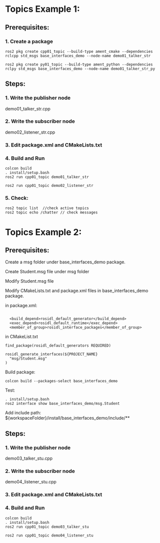 # Topics Example 1: 
## Prerequisites:
### 1. Create a package
```
ros2 pkg create cpp01_topic --build-type ament_cmake --dependencies rclcpp std_msgs base_interfaces_demo --node-name demo01_talker_str

ros2 pkg create py01_topic --build-type ament_python --dependencies rclpy std_msgs base_interfaces_demo --node-name demo01_talker_str_py
```
## Steps:
### 1. Write the publisher node
demo01_talker_str.cpp
### 2. Write the subscriber node
demo02_listener_str.cpp
### 3. Edit package.xml and CMakeLists.txt
### 4. Build and Run
```
colcon build
. install/setup.bash
ros2 run cpp01_topic demo01_talker_str 
```
```
ros2 run cpp01_topic demo02_listener_str
```
### 5. Check:
```
ros2 topic list  //check active topics
ros2 topic echo /chatter // check messages
```


# Topics Example 2: 
## Prerequisites:
Create a msg folder under base_interfaces_demo package.

Create Student.msg file under msg folder

Modify Student.msg file

Modify CMakeLists.txt and package.xml files in base_interfaces_demo package. 

in package.xml:
```

  <build_depend>rosidl_default_generator</build_depend>
  <exec_depend>rosidl_default_runtime</exec_depend>
  <member_of_group>rosidl_interface_packages</member_of_group>
```

in CMakeList.txt
```
find_package(rosidl_default_generators REQUIRED)

rosidl_generate_interfaces(${PROJECT_NAME}
  "msg/Student.msg"
)
```

Build package:
```
colcon build --packages-select base_interfaces_demo
```

Test:
```
. install/setup.bash
ros2 interface show base_interfaces_demo/msg.Student
```

Add include path:
${workspaceFolder}/install/base_interfaces_demo/include/**


## Steps:
### 1. Write the publisher node
demo03_talker_stu.cpp
### 2. Write the subscriber node
demo04_listener_stu.cpp
### 3. Edit package.xml and CMakeLists.txt
### 4. Build and Run
```
colcon build
. install/setup.bash
ros2 run cpp01_topic demo03_talker_stu 
```
```
ros2 run cpp01_topic demo04_listener_stu
```